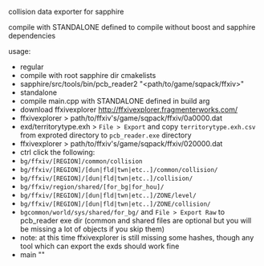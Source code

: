 collision data exporter for sapphire

compile with STANDALONE defined to compile without boost and sapphire dependencies

usage:
- regular
 - compile with root sapphire dir cmakelists
 - sapphire/src/tools/bin/pcb_reader2 <territory> "<path/to/game/sqpack/ffxiv>" 
- standalone
 - compile main.cpp with STANDALONE defined in build arg
 - download ffxivexplorer <http://ffxivexplorer.fragmenterworks.com/>
 - ffxivexplorer > path/to/ffxiv's/game/sqpack/ffxiv/0a0000.dat
 - exd/territorytype.exh > `File > Export` and copy `territorytype.exh.csv` from exproted directory to `pcb_reader.exe` directory 
 - ffxivexplorer > path/to/ffxiv's/game/sqpack/ffxiv/020000.dat
 - ctrl click the following: 
  - `bg/ffxiv/[REGION]/common/collision`
  - `bg/ffxiv/[REGION]/[dun|fld|twn|etc..]/common/collision/`
  - `bg/ffxiv/[REGION]/[dun|fld|twn|etc..]/collision/`
  - `bg/ffxiv/region/shared/[for_bg|for_hou]/`
  - `bg/ffxiv/[REGION]/[dun|fld|twn|etc..]/ZONE/level/`
  - `bg/ffxiv/[REGION]/[dun|fld|twn|etc..]/ZONE/collision/`
  - `bgcommon/world/sys/shared/for_bg/`
 and `File > Export Raw` to pcb_reader exe dir (common and shared files are optional but you will be missing a lot of objects if you skip them)
 - note: at this time ffxivexplorer is still missing some hashes, though any tool which can export the exds should work fine
 - main "" <territory>

